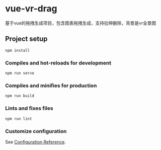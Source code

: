 # vue-vr-drag
基于vue的拖拽生成项目，包含图表拖拽生成，支持拉伸删除，背景是vr全景图
## Project setup
```
npm install
```

### Compiles and hot-reloads for development
```
npm run serve
```

### Compiles and minifies for production
```
npm run build
```

### Lints and fixes files
```
npm run lint
```

### Customize configuration
See [Configuration Reference](https://cli.vuejs.org/config/).
